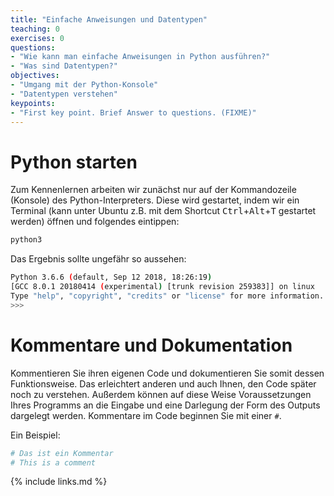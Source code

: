```yaml
---
title: "Einfache Anweisungen und Datentypen"
teaching: 0
exercises: 0
questions:
- "Wie kann man einfache Anweisungen in Python ausführen?"
- "Was sind Datentypen?"
objectives:
- "Umgang mit der Python-Konsole"
- "Datentypen verstehen"
keypoints:
- "First key point. Brief Answer to questions. (FIXME)"
---
```


# Python starten

Zum Kennenlernen arbeiten wir zunächst nur auf der Kommandozeile (Konsole) des Python-Interpreters. Diese wird gestartet, indem wir ein Terminal (kann unter Ubuntu z.B. mit dem Shortcut  <kbd>Ctrl</kbd>+<kbd>Alt</kbd>+<kbd>T</kbd> gestartet werden) öffnen und folgendes eintippen:

```bash
python3
```

Das Ergebnis sollte ungefähr so aussehen:
```bash
Python 3.6.6 (default, Sep 12 2018, 18:26:19) 
[GCC 8.0.1 20180414 (experimental) [trunk revision 259383]] on linux
Type "help", "copyright", "credits" or "license" for more information.
>>>
```

# Kommentare und Dokumentation

Kommentieren Sie ihren eigenen Code und dokumentieren Sie somit dessen Funktionsweise. Das erleichtert anderen und auch Ihnen, den Code später noch zu verstehen. Außerdem können auf diese Weise Voraussetzungen Ihres Programms an die Eingabe und eine Darlegung der Form des Outputs dargelegt werden. Kommentare im Code beginnen Sie mit einer `#`.

Ein Beispiel:

```python
# Das ist ein Kommentar
# This is a comment
```

{% include links.md %}

